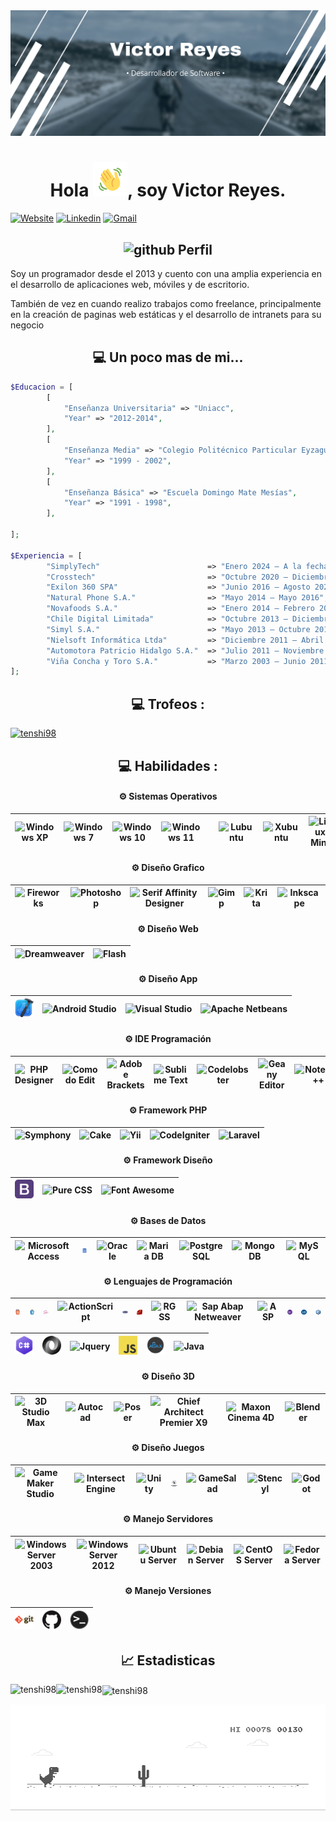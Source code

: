 <img src='https://raw.githubusercontent.com/tenshi98/tenshi98/main/resources/Portada%202.png' />

<h1 align="center">Hola <img src="https://raw.githubusercontent.com/tenshi98/tenshi98/main/resources/Wave.gif" height="55px" width="55px">, soy Victor Reyes.</h1>

[![Website](https://img.shields.io/website?label=digitalcreations.cl&style=for-the-badge&url=https%3A%2F%2Fdigitalcreations.cl)](https://digitalcreations.cl)
[![Linkedin](https://img.shields.io/badge/LinkedIn-LinkedIn-blue?color=1DA1F2&logo=linkedin&style=for-the-badge)](https://www.linkedin.com/in/victor-reyes-galvez-a2a32134/)
[![Gmail](https://img.shields.io/badge/Gmail-Gmail-red?color=EA4335&logo=gmail&style=for-the-badge)](mailto:victor.reyes.nph@gmail.com)

<h2 align="center"> <img height="40" width="40" alt="github" src="https://cdn.jsdelivr.net/npm/simple-icons@v3/icons/github.svg" /> Perfil </h2>
Soy un programador desde el 2013 y cuento con una amplia experiencia en el desarrollo de aplicaciones web, móviles y de escritorio. 

También de vez en cuando realizo trabajos como freelance, principalmente en la creación de paginas web estáticas y el desarrollo de intranets para su negocio

<h2 align="center">💻 Un poco mas de mi...</h2>

```php
$Educacion = [
		[
		    "Enseñanza Universitaria" => "Uniacc",
		    "Year" => "2012-2014",
		],
		[
		    "Enseñanza Media" => "Colegio Politécnico Particular Eyzaguirre",
		    "Year" => "1999 - 2002",
		],
		[
		    "Enseñanza Básica" => "Escuela Domingo Mate Mesías",
		    "Year" => "1991 - 1998",
		],

];

$Experiencia = [
		"SimplyTech"                        => "Enero 2024 – A la fecha",
		"Crosstech"                         => "Octubre 2020 – Diciembre 2023",
		"Exilon 360 SPA"                    => "Junio 2016 – Agosto 2020",
		"Natural Phone S.A."                => "Mayo 2014 – Mayo 2016",
		"Novafoods S.A."                    => "Enero 2014 – Febrero 2014",
		"Chile Digital Limitada"            => "Octubre 2013 – Diciembre 2013",
		"Simyl S.A."                        => "Mayo 2013 – Octubre 2013",
		"Nielsoft Informática Ltda"         => "Diciembre 2011 – Abril 2013",
		"Automotora Patricio Hidalgo S.A."  => "Julio 2011 – Noviembre 2011",
		"Viña Concha y Toro S.A."           => "Marzo 2003 – Junio 2011",
];

```

<h2 align="center">💻 Trofeos :</h2>
<p align="left"> <a href="https://github.com/ryo-ma/github-profile-trophy"><img src="https://github-profile-trophy.vercel.app/?username=tenshi98" alt="tenshi98" /></a></p>

<h2 align="center">💻 Habilidades :</h2>
<h4 align="center">⚙️ Sistemas Operativos</h4>
<div  align="center">

| <img alt="Windows XP" width="52px" src="https://upload.wikimedia.org/wikipedia/commons/thumb/6/6a/Unofficial_fan_made_Windows_XP_logo_variant.svg/100px-Unofficial_fan_made_Windows_XP_logo_variant.svg.png" />| <img alt="Windows 7"  width="52px" src="https://upload.wikimedia.org/wikipedia/commons/thumb/8/84/Unofficial_fan_made_Windows_7_logo_variant.svg/100px-Unofficial_fan_made_Windows_7_logo_variant.svg.png" />| <img alt="Windows 10" width="44px" src="https://logodownload.org/wp-content/uploads/2016/03/Windows-10-logo-11.png" />| <img alt="Windows 11" width="40px" src="https://upload.wikimedia.org/wikipedia/commons/thumb/8/87/Windows_logo_-_2021.svg/800px-Windows_logo_-_2021.svg.png" />| <img alt="Ubuntu"     width="36px" src="https://raw.githubusercontent.com/github/explore/80688e429a7d4ef2fca1e82350fe8e3517d3494d/topics/ubuntu/ubuntu.png" />| <img alt="Lubuntu"    width="36px" src="https://upload.wikimedia.org/wikipedia/commons/thumb/b/b7/Lubuntu.svg/600px-Lubuntu.svg.png" />| <img alt="Xubuntu"    width="36px" src="https://upload.wikimedia.org/wikipedia/commons/thumb/2/25/Xubuntu_logo_-_old.svg/200px-Xubuntu_logo_-_old.svg.png" />| <img alt="Linux Mint" width="36px" src="https://upload.wikimedia.org/wikipedia/commons/3/3f/Logo_Linux_Mint.png" />| <img alt="Debian"     width="30px" src="https://upload.wikimedia.org/wikipedia/commons/0/04/Debian_logo.png" />| <img alt="Fedora"     width="30px" src="https://upload.wikimedia.org/wikipedia/commons/thumb/3/3f/Fedora_logo.svg/267px-Fedora_logo.svg.png" />| <img alt="CentOS"     width="30px" src="https://upload.wikimedia.org/wikipedia/commons/thumb/6/63/CentOS_color_logo.svg/256px-CentOS_color_logo.svg.png" />| <img alt="Mac OSX"    width="30px" src="https://upload.wikimedia.org/wikipedia/commons/thumb/b/bb/OS_X_El_Capitan_logo.svg/125px-OS_X_El_Capitan_logo.svg.png" />
|---|---|---|---|---|---|---|---|---|---|---|---|

</div>

<h4 align="center">⚙️ Diseño Grafico</h4>
<div  align="center">

| <img alt="Fireworks"               width="30px" src="https://upload.wikimedia.org/wikipedia/commons/thumb/8/8d/Adobe_Fireworks_CS6_Icon.png/150px-Adobe_Fireworks_CS6_Icon.png" />| <img alt="Photoshop"               width="30px" src="https://upload.wikimedia.org/wikipedia/commons/thumb/c/cf/Adobe_Photoshop_Express_logo.svg/1200px-Adobe_Photoshop_Express_logo.svg.png" />| <img alt="Serif Affinity Designer" width="30px" src="https://upload.wikimedia.org/wikipedia/commons/thumb/f/f1/Affinity-photo-icon.png/640px-Affinity-photo-icon.png" />| <img alt="Gimp"                    width="30px" src="https://upload.wikimedia.org/wikipedia/commons/thumb/4/45/The_GIMP_icon_-_gnome.svg/48px-The_GIMP_icon_-_gnome.svg.png" />| <img alt="Krita"                   width="30px" src="https://upload.wikimedia.org/wikipedia/commons/thumb/7/73/Calligrakrita-base.svg/64px-Calligrakrita-base.svg.png" />| <img alt="Inkscape"                width="30px" src="https://upload.wikimedia.org/wikipedia/commons/thumb/0/0d/Inkscape_Logo.svg/120px-Inkscape_Logo.svg.png" />
|---|---|---|---|---|---|

</div>

<h4 align="center">⚙️ Diseño Web</h4>
<div  align="center">

| <img alt="Dreamweaver"  width="30px" src="https://upload.wikimedia.org/wikipedia/commons/7/72/Adobe_Dreamweaver_CS6_Icon.png" />| <img alt="Flash"        width="30px" src="https://upload.wikimedia.org/wikipedia/commons/thumb/3/31/Adobe_Flash_Player_32.svg/250px-Adobe_Flash_Player_32.svg.png" />
|---|---|

</div>

<h4 align="center">⚙️ Diseño App</h4>
<div  align="center">

| <img alt="Xcode"           width="30px" src="https://raw.githubusercontent.com/github/explore/80688e429a7d4ef2fca1e82350fe8e3517d3494d/topics/xcode/xcode.png" />| <img alt="Android Studio"  width="30px" src="https://upload.wikimedia.org/wikipedia/commons/thumb/9/95/Android_Studio_Icon_3.6.svg/512px-Android_Studio_Icon_3.6.svg.png" />| <img alt="Visual Studio"   width="30px" src="https://upload.wikimedia.org/wikipedia/commons/thumb/c/cd/Visual_Studio_2017_Logo.svg/164px-Visual_Studio_2017_Logo.svg.png" />| <img alt="Apache Netbeans" width="30px" src="https://upload.wikimedia.org/wikipedia/commons/thumb/9/98/Apache_NetBeans_Logo.svg/444px-Apache_NetBeans_Logo.svg.png" />
|---|---|---|---|

</div>

<h4 align="center">⚙️ IDE Programación</h4>
<div  align="center">

| <img alt="PHP Designer"       width="30px" src="https://image.pngaaa.com/27/2197027-middle.png" />| <img alt="Comodo Edit"        width="30px" src="https://upload.wikimedia.org/wikipedia/commons/thumb/c/c1/Komodo_Edit_icon.png/64px-Komodo_Edit_icon.png" />| <img alt="Adobe Brackets"     width="30px" src="https://upload.wikimedia.org/wikipedia/commons/thumb/4/4c/Brackets_Icon.svg/220px-Brackets_Icon.svg.png" />| <img alt="Sublime Text"       width="30px" src="https://upload.wikimedia.org/wikipedia/en/thumb/d/d2/Sublime_Text_3_logo.png/150px-Sublime_Text_3_logo.png" />| <img alt="Codelobster"        width="30px" src="https://codelobsteride.com/images/128x128.png" />| <img alt="Geany Editor"       width="30px" src="https://upload.wikimedia.org/wikipedia/commons/thumb/a/a0/Geany_logo.svg/64px-Geany_logo.svg.png" />| <img alt="Notepad++"          width="32px" src="https://upload.wikimedia.org/wikipedia/commons/thumb/6/69/Notepad%2B%2B_Logo.svg/128px-Notepad%2B%2B_Logo.svg.png" />| <img alt="Visual Studio Code" width="30px" src="https://raw.githubusercontent.com/github/explore/80688e429a7d4ef2fca1e82350fe8e3517d3494d/topics/visual-studio-code/visual-studio-code.png" />
|---|---|---|---|---|---|---|---|

</div>

<h4 align="center">⚙️ Framework PHP</h4>
<div  align="center">

| <img alt="Symphony"    width="52px" src="https://upload.wikimedia.org/wikipedia/commons/1/10/Symphony_Logo.png" />| <img alt="Cake"        width="52px" src="https://upload.wikimedia.org/wikipedia/en/thumb/9/9a/Cake-logo.png/220px-Cake-logo.png" />| <img alt="Yii"         width="52px" src="https://upload.wikimedia.org/wikipedia/id/a/ae/Yii.png" />| <img alt="CodeIgniter" width="90px" src="https://upload.wikimedia.org/wikipedia/commons/thumb/0/04/CodeIgniter_Logo.svg/640px-CodeIgniter_Logo.svg.png" />| <img alt="Laravel"     width="30px" src="https://upload.wikimedia.org/wikipedia/commons/thumb/9/9a/Laravel.svg/200px-Laravel.svg.png" />
|---|---|---|---|---|

</div>

<h4 align="center">⚙️ Framework Diseño</h4>
<div  align="center">

| <img alt="Bootstrap"      width="30px" src="https://raw.githubusercontent.com/github/explore/80688e429a7d4ef2fca1e82350fe8e3517d3494d/topics/bootstrap/bootstrap.png" />| <img alt="Pure CSS"       width="30px" src="https://avatars.githubusercontent.com/u/23743443?s=200&v=4" />| <img alt="Font Awesome"   width="30px" src="https://upload.wikimedia.org/wikipedia/commons/thumb/a/a8/Font_awesome_font_awesome.svg/640px-Font_awesome_font_awesome.svg.png" />
|---|---|---|

</div>

<h4 align="center">⚙️ Bases de Datos</h4>
<div  align="center">

| <img alt="Microsoft Access"               width="30px" src="https://upload.wikimedia.org/wikipedia/commons/thumb/f/f1/Microsoft_Office_Access_%282019-present%29.svg/80px-Microsoft_Office_Access_%282019-present%29.svg.png" />| <img alt="SQL Server 2005 – 2008 y 2013"  width="30px" src="https://raw.githubusercontent.com/github/explore/80688e429a7d4ef2fca1e82350fe8e3517d3494d/topics/sql/sql.png" />| <img alt="Oracle"                         width="30px" src="https://upload.wikimedia.org/wikipedia/en/thumb/6/68/Oracle_SQL_Developer_logo.svg/56px-Oracle_SQL_Developer_logo.svg.png" />| <img alt="Maria DB"                       width="58px" src="https://upload.wikimedia.org/wikipedia/commons/thumb/c/ca/MariaDB_colour_logo.svg/416px-MariaDB_colour_logo.svg.png" />| <img alt="Postgre SQL"                    width="30px" src="https://upload.wikimedia.org/wikipedia/commons/thumb/2/29/Postgresql_elephant.svg/200px-Postgresql_elephant.svg.png" />| <img alt="MongoDB"                        width="58px" src="https://upload.wikimedia.org/wikipedia/commons/thumb/9/93/MongoDB_Logo.svg/512px-MongoDB_Logo.svg.png" />| <img alt="MySQL"                          width="58px" src="https://upload.wikimedia.org/wikipedia/mg/thumb/6/62/MySQL.svg/220px-MySQL.svg.png" />
|---|---|---|---|---|---|---|

</div>

<h4 align="center">⚙️ Lenguajes de Programación</h4>
<div  align="center">

| <img alt="HTML5"              width="30px" src="https://raw.githubusercontent.com/github/explore/80688e429a7d4ef2fca1e82350fe8e3517d3494d/topics/html/html.png" />| <img alt="CSS3"               width="30px" src="https://raw.githubusercontent.com/github/explore/80688e429a7d4ef2fca1e82350fe8e3517d3494d/topics/css/css.png" />| <img alt="Sass"               width="30px" src="https://raw.githubusercontent.com/github/explore/80688e429a7d4ef2fca1e82350fe8e3517d3494d/topics/sass/sass.png" />| <img alt="ActionScript"       width="30px" src="https://upload.wikimedia.org/wikipedia/en/thumb/0/0f/ActionScript_icon.png/220px-ActionScript_icon.png" />| <img alt="PHP"                width="30px" src="https://raw.githubusercontent.com/github/explore/80688e429a7d4ef2fca1e82350fe8e3517d3494d/topics/php/php.png" />| <img alt="Ruby"               width="30px" src="https://raw.githubusercontent.com/github/explore/80688e429a7d4ef2fca1e82350fe8e3517d3494d/topics/ruby/ruby.png" />| <img alt="RGSS"               width="30px" src="http://pm1.narvii.com/6483/a76ee6e82b3fa47545874ca0146deee3c9e65ebe_00.jpg" />| <img alt="Sap Abap Netweaver" width="52px" src="https://upload.wikimedia.org/wikipedia/commons/thumb/5/59/SAP_2011_logo.svg/290px-SAP_2011_logo.svg.png" />| <img alt="ASP"                width="52px" src="https://upload.wikimedia.org/wikipedia/commons/thumb/1/13/Asp.net.svg/800px-Asp.net.svg.png" />| <img alt=".NET"               width="30px" src="https://raw.githubusercontent.com/github/explore/93d8a67084f94b2a444e510199a6e7622e5b09a3/topics/dotnet/dotnet.png" />| <img alt="Visual Basic"       width="30px" src="https://raw.githubusercontent.com/github/explore/80688e429a7d4ef2fca1e82350fe8e3517d3494d/topics/visual-basic/visual-basic.png" />| <img alt="C++"                width="30px" src="https://raw.githubusercontent.com/github/explore/80688e429a7d4ef2fca1e82350fe8e3517d3494d/topics/cpp/cpp.png" />
|---|---|---|---|---|---|---|---|---|---|---|---|

| <img alt="C#"                 width="30px" src="https://raw.githubusercontent.com/github/explore/80688e429a7d4ef2fca1e82350fe8e3517d3494d/topics/csharp/csharp.png" />| <img alt="JSON"               width="30px" src="https://raw.githubusercontent.com/github/explore/80688e429a7d4ef2fca1e82350fe8e3517d3494d/topics/json/json.png" />| <img alt="Jquery"             width="58px" src="https://upload.wikimedia.org/wikipedia/commons/thumb/f/fd/JQuery-Logo.svg/1200px-JQuery-Logo.svg.png" />| <img alt="JavaScript"         width="30px" src="https://raw.githubusercontent.com/github/explore/80688e429a7d4ef2fca1e82350fe8e3517d3494d/topics/javascript/javascript.png" />| <img alt="Ajax"               width="30px" src="https://raw.githubusercontent.com/github/explore/8be26d91eb231fec0b8856359979ac09f27173fd/topics/ajax/ajax.png" />| <img alt="Java"               width="30px" src="https://upload.wikimedia.org/wikipedia/de/thumb/e/e1/Java-Logo.svg/2000px-Java-Logo.svg.png" />
|---|---|---|---|---|---|

</div>

<h4 align="center">⚙️ Diseño 3D</h4>
<div  align="center">

| <img alt="3D Studio Max"               width="72px" src="https://upload.wikimedia.org/wikipedia/commons/thumb/b/b5/Autodesk_Logo.svg/800px-Autodesk_Logo.svg.png" />| <img alt="Autocad"                     width="60px" src="https://upload.wikimedia.org/wikipedia/commons/thumb/0/08/AutoCad_logo.svg/640px-AutoCad_logo.svg.png" />| <img alt="Poser"                       width="60px" src="https://posersoftware.s3.amazonaws.com/media_library/image_(4).png" />| <img alt="Chief Architect Premier X9"  width="72px" src="https://upload.wikimedia.org/wikipedia/commons/thumb/1/1c/Chief-Architect.png/200px-Chief-Architect.png" />| <img alt="Maxon Cinema 4D"             width="30px" src="https://upload.wikimedia.org/wikipedia/en/thumb/d/d8/C4D_Logo.png/64px-C4D_Logo.png" />| <img alt="Blender"                     width="30px" src="https://upload.wikimedia.org/wikipedia/commons/thumb/0/0c/Blender_logo_no_text.svg/512px-Blender_logo_no_text.svg.png" />
|---|---|---|---|---|---|

</div>

<h4 align="center">⚙️ Diseño Juegos</h4>
<div  align="center">

| <img alt="Game Maker Studio"  width="30px" src="https://upload.wikimedia.org/wikipedia/commons/9/91/GM_Studio_Logo.png" />| <img alt="Intersect Engine"   width="30px" src="https://www.ascensiongamedev.com/uploads/monthly_2019_09/LogoVText.thumb.png.4290876ec940b4bbf87e12f3df1f39e4.png" />| <img alt="Unity"              width="72px" src="https://upload.wikimedia.org/wikipedia/commons/thumb/1/19/Unity_Technologies_logo.svg/1024px-Unity_Technologies_logo.svg.png" />| <img alt="Unreal Engine"      width="30px" src="https://raw.githubusercontent.com/github/explore/80688e429a7d4ef2fca1e82350fe8e3517d3494d/topics/unreal-engine/unreal-engine.png" />| <img alt="GameSalad"          width="30px" src="https://www.accentsconagua.com/img/images_23/quickly-creating-games-with-gamesalad.png" />| <img alt="Stencyl"            width="52px" src="https://upload.wikimedia.org/wikipedia/commons/thumb/7/7a/Stencyl_logotype.svg/250px-Stencyl_logotype.svg.png" />| <img alt="Godot"              width="30px" src="https://upload.wikimedia.org/wikipedia/commons/thumb/6/6a/Godot_icon.svg/600px-Godot_icon.svg.png" />
|---|---|---|---|---|---|---|

</div>

<h4 align="center">⚙️ Manejo Servidores</h4>
<div  align="center">

| <img alt="Windows Server 2003"  width="82px" src="https://upload.wikimedia.org/wikipedia/commons/thumb/0/09/2003_Windows_Server_logo.svg/640px-2003_Windows_Server_logo.svg.png" />| <img alt="Windows Server 2012"  width="92px" src="https://upload.wikimedia.org/wikipedia/commons/thumb/b/b3/Windows_server_2012-logo.png/800px-Windows_server_2012-logo.png" />| <img alt="Ubuntu Server"        width="26px" src="https://upload.wikimedia.org/wikipedia/commons/1/16/Ubuntu_and_Ubuntu_Server_Icon.png" />| <img alt="Debian Server"        width="26px" src="https://upload.wikimedia.org/wikipedia/commons/thumb/6/66/Openlogo-debianV2.svg/484px-Openlogo-debianV2.svg.png" />| <img alt="CentOS Server"        width="82px" src="https://upload.wikimedia.org/wikipedia/commons/thumb/b/bc/Centos_full.svg/480px-Centos_full.svg.png" />| <img alt="Fedora Server"        width="82px" src="https://upload.wikimedia.org/wikipedia/commons/thumb/8/8f/Fedora_logo_%282021%29.svg/512px-Fedora_logo_%282021%29.svg.png" />
|---|---|---|---|---|---|

</div>

<h4 align="center">⚙️ Manejo Versiones</h4>
<div  align="center">

| <img alt="Git"      width="30px" src="https://raw.githubusercontent.com/github/explore/80688e429a7d4ef2fca1e82350fe8e3517d3494d/topics/git/git.png" />| <img alt="GitHub"   width="30px" src="https://raw.githubusercontent.com/github/explore/78df643247d429f6cc873026c0622819ad797942/topics/github/github.png" />| <img alt="Terminal" width="30px" src="https://raw.githubusercontent.com/github/explore/80688e429a7d4ef2fca1e82350fe8e3517d3494d/topics/terminal/terminal.png" />
|---|---|---|

</div>


<h2 align="center">📈 Estadisticas</h2>
<p>
<img align="left" src="https://github-readme-stats.vercel.app/api/top-langs?username=tenshi98&show_icons=true&locale=en&layout=compact" alt="tenshi98" />
<img align="left" src="https://github-readme-stats.vercel.app/api?username=tenshi98&show_icons=true&locale=en" alt="tenshi98" />
</p>
<p><img align="center" src="https://github-readme-streak-stats.herokuapp.com/?user=tenshi98&" alt="tenshi98" /></p>


<img src='https://raw.githubusercontent.com/tenshi98/tenshi98/main/resources/dino.gif' />
